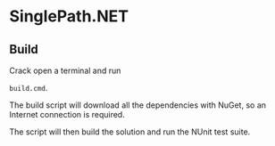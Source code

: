 SinglePath.NET
==============

Build
-----
Crack open a terminal and run 

```build.cmd```.

The build script will download all the dependencies with NuGet, so an Internet connection is required.

The script will then build the solution and run the NUnit test suite.